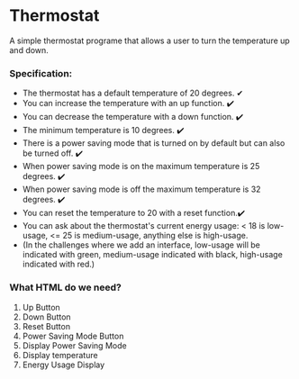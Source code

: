 # Thermostat

A simple thermostat programe that allows a user to turn the temperature up and down.

### Specification:

- The thermostat has a default temperature of 20 degrees. ✔
- You can increase the temperature with an up function. ✔️
- You can decrease the temperature with a down function. ✔️
- The minimum temperature is 10 degrees. ✔️
- There is a power saving mode that is turned on by default but can also be turned off. ✔️
- When power saving mode is on the maximum temperature is 25 degrees. ✔️
- When power saving mode is off the maximum temperature is 32 degrees. ✔️
- You can reset the temperature to 20 with a reset function.✔️
- You can ask about the thermostat's current energy usage: < 18 is low-usage, <= 25 is medium-usage, anything else is high-usage.
- (In the challenges where we add an interface, low-usage will be indicated with green, medium-usage indicated with black, high-usage indicated with red.)

### What HTML do we need?

1. Up Button
2. Down Button
3. Reset Button
4. Power Saving Mode Button
5. Display Power Saving Mode
6. Display temperature
7. Energy Usage Display
